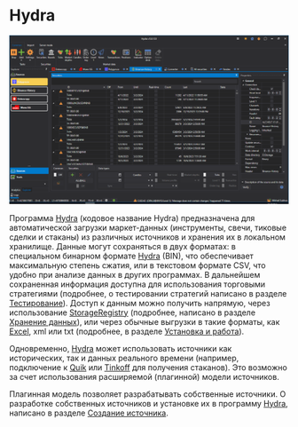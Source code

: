 # Hydra

![hydra main](../images/hydra_main.png)

Программа [Hydra]() (кодовое название Hydra) предназначена для автоматической загрузки маркет\-данных (инструменты, свечи, тиковые сделки и стаканы) из различных источников и хранения их в локальном хранилище. Данные могут сохраняться в двух форматах: в специальном бинарном формате [Hydra]() (BIN), что обеспечивает максимальную степень сжатия, или в текстовом формате CSV, что удобно при анализе данных в других программах. В дальнейшем сохраненная информация доступна для использования торговыми стратегиями (подробнее, о тестировании стратегий написано в разделе [Тестирование](api/testing.md)). Доступ к данным можно получить напрямую, через использование [StorageRegistry](xref:StockSharp.Algo.Storages.StorageRegistry) (подробнее, написано в разделе [Хранение данных](api/market_data_storage.md)), или через обычные выгрузки в такие форматы, как [Excel](https://ru.wikipedia.org/wiki/Excel), xml или txt (подробнее, в разделе [Установка и работа](hydra/installing_hydra.md)). 

Одновременно, [Hydra]() может использовать источники как исторических, так и данных реального времени (например, подключение к [Quik](api/connectors/russia/quik.md) или [Tinkoff](api/connectors/russia/tinkoff.md) для получения стаканов). Это возможно за счет использования расширяемой (плагинной) модели источников. 

Плагинная модель позволяет разрабатывать собственные источники. О разработке собственных источников и установке их в программу [Hydra](), написано в разделе [Создание источника](hydra/create_new_source.md). 
